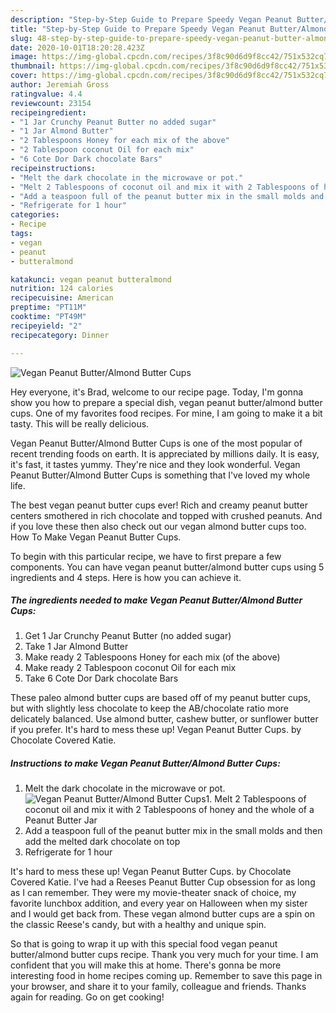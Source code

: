 ```yaml
---
description: "Step-by-Step Guide to Prepare Speedy Vegan Peanut Butter/Almond Butter Cups"
title: "Step-by-Step Guide to Prepare Speedy Vegan Peanut Butter/Almond Butter Cups"
slug: 48-step-by-step-guide-to-prepare-speedy-vegan-peanut-butter-almond-butter-cups
date: 2020-10-01T18:20:28.423Z
image: https://img-global.cpcdn.com/recipes/3f8c90d6d9f8cc42/751x532cq70/vegan-peanut-butteralmond-butter-cups-recipe-main-photo.jpg
thumbnail: https://img-global.cpcdn.com/recipes/3f8c90d6d9f8cc42/751x532cq70/vegan-peanut-butteralmond-butter-cups-recipe-main-photo.jpg
cover: https://img-global.cpcdn.com/recipes/3f8c90d6d9f8cc42/751x532cq70/vegan-peanut-butteralmond-butter-cups-recipe-main-photo.jpg
author: Jeremiah Gross
ratingvalue: 4.4
reviewcount: 23154
recipeingredient:
- "1 Jar Crunchy Peanut Butter no added sugar"
- "1 Jar Almond Butter"
- "2 Tablespoons Honey for each mix of the above"
- "2 Tablespoon coconut Oil for each mix"
- "6 Cote Dor Dark chocolate Bars"
recipeinstructions:
- "Melt the dark chocolate in the microwave or pot."
- "Melt 2 Tablespoons of coconut oil and mix it with 2 Tablespoons of honey and the whole of a Peanut Butter Jar"
- "Add a teaspoon full of the peanut butter mix in the small molds and then add the melted dark chocolate on top"
- "Refrigerate for 1 hour"
categories:
- Recipe
tags:
- vegan
- peanut
- butteralmond

katakunci: vegan peanut butteralmond 
nutrition: 124 calories
recipecuisine: American
preptime: "PT11M"
cooktime: "PT49M"
recipeyield: "2"
recipecategory: Dinner

---
```



![Vegan Peanut Butter/Almond Butter Cups](https://img-global.cpcdn.com/recipes/3f8c90d6d9f8cc42/751x532cq70/vegan-peanut-butteralmond-butter-cups-recipe-main-photo.jpg)

Hey everyone, it's Brad, welcome to our recipe page. Today, I'm gonna show you how to prepare a special dish, vegan peanut butter/almond butter cups. One of my favorites food recipes. For mine, I am going to make it a bit tasty. This will be really delicious.

Vegan Peanut Butter/Almond Butter Cups is one of the most popular of recent trending foods on earth. It is appreciated by millions daily. It is easy, it's fast, it tastes yummy. They're nice and they look wonderful. Vegan Peanut Butter/Almond Butter Cups is something that I've loved my whole life.

The best vegan peanut butter cups ever! Rich and creamy peanut butter centers smothered in rich chocolate and topped with crushed peanuts. And if you love these then also check out our vegan almond butter cups too. How To Make Vegan Peanut Butter Cups.


To begin with this particular recipe, we have to first prepare a few components. You can have vegan peanut butter/almond butter cups using 5 ingredients and 4 steps. Here is how you can achieve it.

<!--inarticleads1-->

##### The ingredients needed to make Vegan Peanut Butter/Almond Butter Cups:

1. Get 1 Jar Crunchy Peanut Butter (no added sugar)
1. Take 1 Jar Almond Butter
1. Make ready 2 Tablespoons Honey for each mix (of the above)
1. Make ready 2 Tablespoon coconut Oil for each mix
1. Take 6 Cote Dor Dark chocolate Bars


These paleo almond butter cups are based off of my peanut butter cups, but with slightly less chocolate to keep the AB/chocolate ratio more delicately balanced. Use almond butter, cashew butter, or sunflower butter if you prefer. It&#39;s hard to mess these up! Vegan Peanut Butter Cups. by Chocolate Covered Katie. 

<!--inarticleads2-->

##### Instructions to make Vegan Peanut Butter/Almond Butter Cups:

1. Melt the dark chocolate in the microwave or pot.
<img src="https://img-global.cpcdn.com/steps/de1a9d05c3f1dc12/160x128cq70/vegan-peanut-butteralmond-butter-cups-recipe-step-1-photo.jpg" alt="Vegan Peanut Butter/Almond Butter Cups">1. Melt 2 Tablespoons of coconut oil and mix it with 2 Tablespoons of honey and the whole of a Peanut Butter Jar
1. Add a teaspoon full of the peanut butter mix in the small molds and then add the melted dark chocolate on top
1. Refrigerate for 1 hour


It&#39;s hard to mess these up! Vegan Peanut Butter Cups. by Chocolate Covered Katie. I&#39;ve had a Reeses Peanut Butter Cup obsession for as long as I can remember. They were my movie-theater snack of choice, my favorite lunchbox addition, and every year on Halloween when my sister and I would get back from. These vegan almond butter cups are a spin on the classic Reese&#39;s candy, but with a healthy and unique spin. 

So that is going to wrap it up with this special food vegan peanut butter/almond butter cups recipe. Thank you very much for your time. I am confident that you will make this at home. There's gonna be more interesting food in home recipes coming up. Remember to save this page in your browser, and share it to your family, colleague and friends. Thanks again for reading. Go on get cooking!
